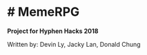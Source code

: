 <h1># MemeRPG</h1>
<b>Project for Hyphen Hacks 2018</b>
<p>Written by: Devin Ly, Jacky Lan, Donald Chung
